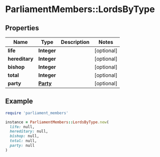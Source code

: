 # ParliamentMembers::LordsByType

## Properties

| Name | Type | Description | Notes |
| ---- | ---- | ----------- | ----- |
| **life** | **Integer** |  | [optional] |
| **hereditary** | **Integer** |  | [optional] |
| **bishop** | **Integer** |  | [optional] |
| **total** | **Integer** |  | [optional] |
| **party** | [**Party**](Party.md) |  | [optional] |

## Example

```ruby
require 'parliament_members'

instance = ParliamentMembers::LordsByType.new(
  life: null,
  hereditary: null,
  bishop: null,
  total: null,
  party: null
)
```

